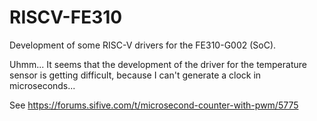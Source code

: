 # RISCV-FE310
Development of some RISC-V drivers for the FE310-G002 (SoC).

Uhmm... It seems that the development of the driver for the temperature sensor 
is getting difficult, because I can't generate a clock in microseconds...

See https://forums.sifive.com/t/microsecond-counter-with-pwm/5775
